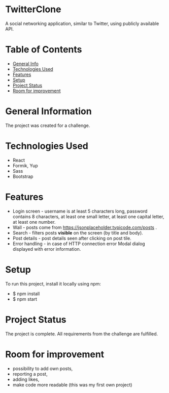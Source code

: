 # TwitterClone
A social networking application, similar to Twitter, using publicly available API.

# Table of Contents
* [General Info](#general-information)
* [Technologies Used](#technologies-used)
* [Features](#features)
* [Setup](#setup)
* [Project Status](#project-status)
* [Room for improvement](#room-for-improvement)

# General Information
The project was created for a challenge. 

# Technologies Used
- React
- Formik, Yup
- Sass
- Bootstrap 

# Features
- Login screen - username is at least 5 characters long, password contains 8 characters, at least one small letter, at least one capital letter, at least one number.
- Wall - posts come from https://jsonplaceholder.typicode.com/posts .
- Search - filters posts **visible** on the screen (by title and body).
- Post details - post details seen after clicking on post tile.
- Error handling - in case of HTTP connection error Modal dialog displayed with error information.

# Setup
To run this project, install it locally using npm: 

- $ npm install
- $ npm start

# Project Status
The project is complete. All requirements from the challenge are fulfilled. 

# Room for improvement
- possibility to add own posts,
- reporting a post,
- adding likes,
- make code more readable (this was my first own project)
